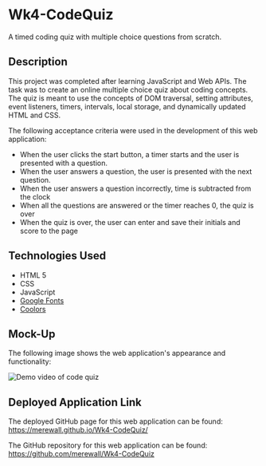 # Wk4-CodeQuiz
A timed coding quiz with multiple choice questions from scratch.
## Description
This project was completed after learning JavaScript and Web APIs. The task was to create an online multiple choice quiz about coding concepts. The quiz is meant to use the concepts of DOM traversal, setting attributes, event listeners, timers, intervals, local storage, and dynamically updated HTML and CSS.

The following acceptance criteria were used in the development of this web application:

* When the user clicks the start button, a timer starts and the user is presented with a question.
* When the user answers a question, the user is presented with the next question.
* When the user answers a question incorrectly, time is subtracted from the clock
* When all the questions are answered or the timer reaches 0, the quiz is over
* When the quiz is over, the user can enter and save their initials and score to the page

## Technologies Used
* HTML 5
* CSS
* JavaScript
* [Google Fonts](https://fonts.google.com/)
* [Coolors](https://coolors.co/*/)

## Mock-Up
The following image shows the web application's appearance and functionality:

![Demo video of code quiz](https://github.com/merewall/Wk4-CodeQuiz/blob/main/Assets/Images/code-quiz-demo.gif)    

## Deployed Application Link

The deployed GitHub page for this web application can be found: 
https://merewall.github.io/Wk4-CodeQuiz/

The GitHub repository for this web application can be found:
https://github.com/merewall/Wk4-CodeQuiz
